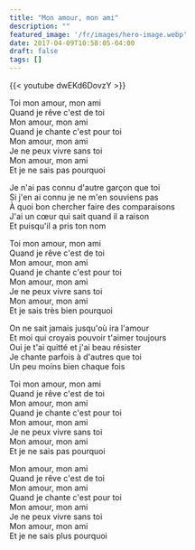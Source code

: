 ```yaml
---
title: "Mon amour, mon ami"
description: ""
featured_image: '/fr/images/hero-image.webp'
date: 2017-04-09T10:58:05-04:00
draft: false
tags: []
---
```


{{< youtube dwEKd6DovzY >}}

Toi mon amour, mon ami  
Quand je rêve c'est de toi  
Mon amour, mon ami  
Quand je chante c'est pour toi  
Mon amour, mon ami  
Je ne peux vivre sans toi  
Mon amour, mon ami  
Et je ne sais pas pourquoi

Je n'ai pas connu d'autre garçon que toi  
Si j'en ai connu je ne m'en souviens pas  
À quoi bon chercher faire des comparaisons  
J'ai un cœur qui sait quand il a raison  
Et puisqu'il a pris ton nom

Toi mon amour, mon ami  
Quand je rêve c'est de toi  
Mon amour, mon ami  
Quand je chante c'est pour toi  
Mon amour, mon ami  
Je ne peux vivre sans toi  
Mon amour, mon ami  
Et je sais très bien pourquoi

On ne sait jamais jusqu'où ira l'amour  
Et moi qui croyais pouvoir t'aimer toujours  
Oui je t'ai quitté et j'ai beau résister  
Je chante parfois à d'autres que toi  
Un peu moins bien chaque fois

Toi mon amour, mon ami  
Quand je rêve c'est de toi  
Mon amour, mon ami  
Quand je chante c'est pour toi  
Mon amour, mon ami  
Je ne peux vivre sans toi  
Mon amour, mon ami  
Et je ne sais pas pourquoi

Mon amour, mon ami  
Quand je rêve c'est de toi  
Mon amour, mon ami  
Quand je chante c'est pour toi  
Mon amour, mon ami  
Je ne peux vivre sans toi  
Mon amour, mon ami  
Et je ne sais plus pourquoi
